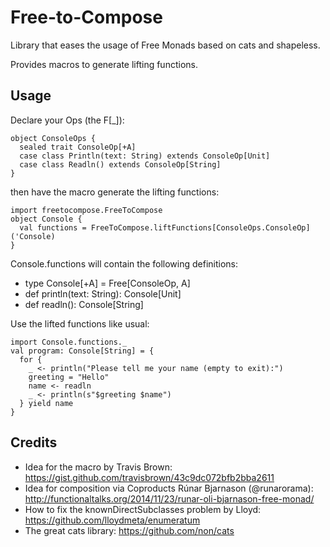 Free-to-Compose
===============

Library that eases the usage of Free Monads based on cats and shapeless.


Provides macros to generate lifting functions.


Usage
-----
Declare your Ops (the F[_]):

    object ConsoleOps {
      sealed trait ConsoleOp[+A]
      case class Println(text: String) extends ConsoleOp[Unit]
      case class Readln() extends ConsoleOp[String]
    }
    
then have the macro generate the lifting functions:

    import freetocompose.FreeToCompose
    object Console {
      val functions = FreeToCompose.liftFunctions[ConsoleOps.ConsoleOp]('Console)
    }


Console.functions will contain the following definitions:
- type Console[+A] = Free[ConsoleOp, A]
- def println(text: String): Console[Unit]
- def readln(): Console[String]

Use the lifted functions like usual:

    import Console.functions._
    val program: Console[String] = {
      for {
        _ <- println("Please tell me your name (empty to exit):")
        greeting = "Hello"
        name <- readln
        _ <- println(s"$greeting $name")
      } yield name
    }


Credits
-------
- Idea for the macro by Travis Brown: https://gist.github.com/travisbrown/43c9dc072bfb2bba2611
- Idea for composition via Coproducts Rúnar Bjarnason (@runarorama): http://functionaltalks.org/2014/11/23/runar-oli-bjarnason-free-monad/
- How to fix the knownDirectSubclasses problem by Lloyd: https://github.com/lloydmeta/enumeratum
- The great cats library: https://github.com/non/cats
